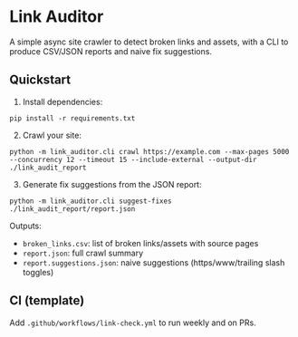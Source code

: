 # Link Auditor

A simple async site crawler to detect broken links and assets, with a CLI to produce CSV/JSON reports and naive fix suggestions.

## Quickstart

1. Install dependencies:

```
pip install -r requirements.txt
```

2. Crawl your site:

```
python -m link_auditor.cli crawl https://example.com --max-pages 5000 --concurrency 12 --timeout 15 --include-external --output-dir ./link_audit_report
```

3. Generate fix suggestions from the JSON report:

```
python -m link_auditor.cli suggest-fixes ./link_audit_report/report.json
```

Outputs:
- `broken_links.csv`: list of broken links/assets with source pages
- `report.json`: full crawl summary
- `report.suggestions.json`: naive suggestions (https/www/trailing slash toggles)

## CI (template)

Add `.github/workflows/link-check.yml` to run weekly and on PRs.